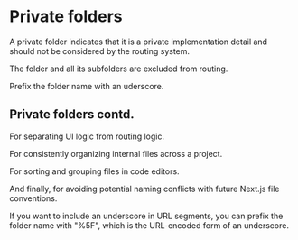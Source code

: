 # Private folders

A private folder indicates that it is a private implementation detail and should not be considered by the routing system.

The folder and all its subfolders are excluded from routing.

Prefix the folder name with an uderscore.

## Private folders contd.

For separating UI logic from routing logic.

For consistently organizing internal files across a project.

For sorting and grouping files in code editors.

And finally, for avoiding potential naming conflicts with future Next.js file conventions.

If you want to include an underscore in URL segments, you can prefix the folder name with "%5F", which is the URL-encoded form of an underscore.
